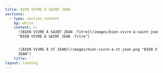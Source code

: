 ```yaml
---
title: BIEN VIVRE À SAINT JEAN
sections:
  - type: section_content
    bg: white
    content: >-
      ![BIEN VIVRE À SAINT JEAN -Titre](/images/bien-vivre-à-saint-jean-2.png
      "BIEN VIVRE À SAINT JEAN -Titre")


      ![BIEN VIVRE À ST JEAN](/images/bien-vivre-à-st-jean.png "BIEN VIVRE À ST
      JEAN")
    title: ''
layout: landing
---
```


